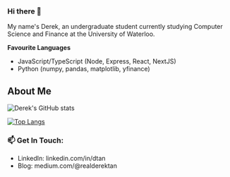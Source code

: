 ### Hi there 👋

My name's Derek, an undergraduate student currently studying Computer Science and Finance at the University of Waterloo.

**Favourite Languages**
- JavaScript/TypeScript (Node, Express, React, NextJS)
- Python (numpy, pandas, matplotlib, yfinance)

## About Me

![Derek's GitHub stats](https://github-readme-stats.vercel.app/api?username=realDerekTan&count_private=true&show_icons=true&border_radius=15)

[![Top Langs](https://github-readme-stats.vercel.app/api/top-langs/?username=realDerekTan&layout=compact&count_private=true&border_radius=15)](https://github.com/realDerekTan/github-readme-stats) 

### 📫 Get In Touch: 
<!-- Email and Personal Website -->
- LinkedIn: linkedin.com/in/dtan
- Blog: medium.com/@realderektan

